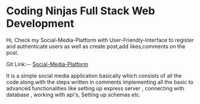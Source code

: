 # Coding Ninjas Full Stack Web Development

Hi, Check my Social-Media-Platform with User-Friendly-Interface to register and authenticate users as well as create post,add likes,comments on the post.

Git Link:-- <a href='https://github.com/RaghabendraDash/Social-Media-Platform/'>Social-Media-Platform</a>


It is a simple social media application basically which consists of all the code along with the steps written in comments implementing all the basic to advanced functionalities like setting up express server , connecting with database , working with api's, Setting up schemas etc.
